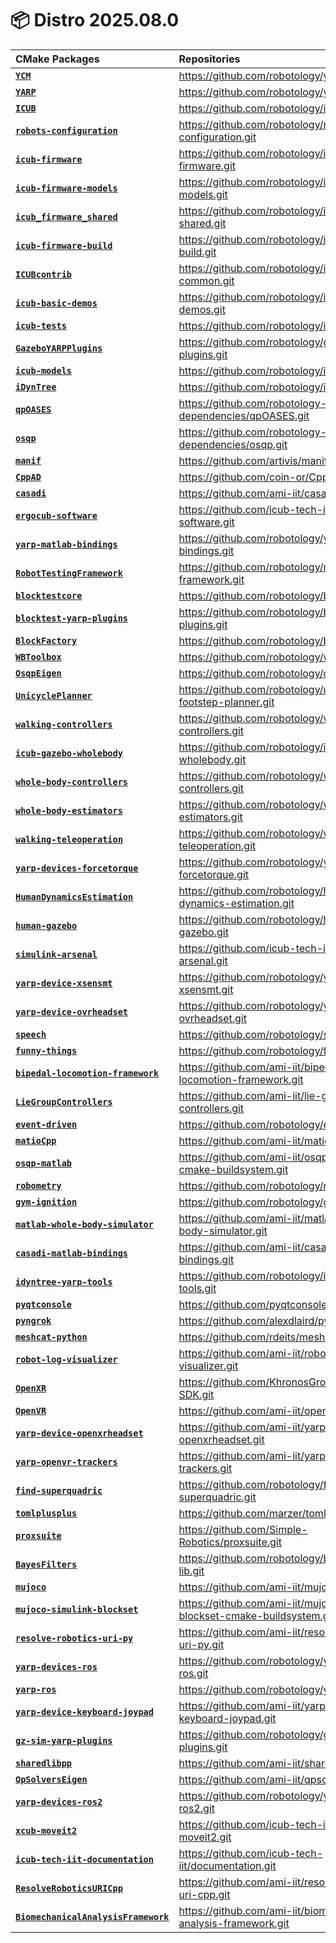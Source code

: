 📦 Distro 2025.08.0
===

| CMake Packages | Repositories | Versions |
| :--- | :--- | :--- |
| [**`YCM`**](https://github.com/robotology/ycm.git) | https://github.com/robotology/ycm.git | `v0.18.4` |
| [**`YARP`**](https://github.com/robotology/yarp.git) | https://github.com/robotology/yarp.git | `v3.12.1` |
| [**`ICUB`**](https://github.com/robotology/icub-main.git) | https://github.com/robotology/icub-main.git | `v2.10.0` |
| [**`robots-configuration`**](https://github.com/robotology/robots-configuration.git) | https://github.com/robotology/robots-configuration.git | `v2.12.0` |
| [**`icub-firmware`**](https://github.com/robotology/icub-firmware.git) | https://github.com/robotology/icub-firmware.git | `v1.44.0` |
| [**`icub-firmware-models`**](https://github.com/robotology/icub-firmware-models.git) | https://github.com/robotology/icub-firmware-models.git | `v1.44.0` |
| [**`icub_firmware_shared`**](https://github.com/robotology/icub-firmware-shared.git) | https://github.com/robotology/icub-firmware-shared.git | `v1.44.0` |
| [**`icub-firmware-build`**](https://github.com/robotology/icub-firmware-build.git) | https://github.com/robotology/icub-firmware-build.git | `v1.44.0` |
| [**`ICUBcontrib`**](https://github.com/robotology/icub-contrib-common.git) | https://github.com/robotology/icub-contrib-common.git | `v1.19.0` |
| [**`icub-basic-demos`**](https://github.com/robotology/icub-basic-demos.git) | https://github.com/robotology/icub-basic-demos.git | `v1.26.0` |
| [**`icub-tests`**](https://github.com/robotology/icub-tests.git) | https://github.com/robotology/icub-tests.git | `v1.28.0` |
| [**`GazeboYARPPlugins`**](https://github.com/robotology/gazebo-yarp-plugins.git) | https://github.com/robotology/gazebo-yarp-plugins.git | `v4.12.2` |
| [**`icub-models`**](https://github.com/robotology/icub-models.git) | https://github.com/robotology/icub-models.git | `v3.1.0` |
| [**`iDynTree`**](https://github.com/robotology/idyntree.git) | https://github.com/robotology/idyntree.git | `v13.4.2` |
| [**`qpOASES`**](https://github.com/robotology-dependencies/qpOASES.git) | https://github.com/robotology-dependencies/qpOASES.git | `v3.2.0.1` |
| [**`osqp`**](https://github.com/robotology-dependencies/osqp.git) | https://github.com/robotology-dependencies/osqp.git | `v1.0.0.1` |
| [**`manif`**](https://github.com/artivis/manif.git) | https://github.com/artivis/manif.git | `0.0.5` |
| [**`CppAD`**](https://github.com/coin-or/CppAD.git) | https://github.com/coin-or/CppAD.git | `20250000.2` |
| [**`casadi`**](https://github.com/ami-iit/casadi.git) | https://github.com/ami-iit/casadi.git | `3.7.0.1` |
| [**`ergocub-software`**](https://github.com/icub-tech-iit/ergocub-software.git) | https://github.com/icub-tech-iit/ergocub-software.git | `v0.7.10` |
| [**`yarp-matlab-bindings`**](https://github.com/robotology/yarp-matlab-bindings.git) | https://github.com/robotology/yarp-matlab-bindings.git | `v3.12.0` |
| [**`RobotTestingFramework`**](https://github.com/robotology/robot-testing-framework.git) | https://github.com/robotology/robot-testing-framework.git | `v2.0.1` |
| [**`blocktestcore`**](https://github.com/robotology/blocktest.git) | https://github.com/robotology/blocktest.git | `v2.3.10` |
| [**`blocktest-yarp-plugins`**](https://github.com/robotology/blocktest-yarp-plugins.git) | https://github.com/robotology/blocktest-yarp-plugins.git | `v1.1.5` |
| [**`BlockFactory`**](https://github.com/robotology/blockfactory.git) | https://github.com/robotology/blockfactory.git | `v1.0.1` |
| [**`WBToolbox`**](https://github.com/robotology/wb-toolbox.git) | https://github.com/robotology/wb-toolbox.git | `v6.0.1` |
| [**`OsqpEigen`**](https://github.com/robotology/osqp-eigen.git) | https://github.com/robotology/osqp-eigen.git | `v0.10.3` |
| [**`UnicyclePlanner`**](https://github.com/robotology/unicycle-footstep-planner.git) | https://github.com/robotology/unicycle-footstep-planner.git | `v0.8.1` |
| [**`walking-controllers`**](https://github.com/robotology/walking-controllers.git) | https://github.com/robotology/walking-controllers.git | `v0.8.0` |
| [**`icub-gazebo-wholebody`**](https://github.com/robotology/icub-gazebo-wholebody.git) | https://github.com/robotology/icub-gazebo-wholebody.git | `v0.1.0` |
| [**`whole-body-controllers`**](https://github.com/robotology/whole-body-controllers.git) | https://github.com/robotology/whole-body-controllers.git | `v2.5.6` |
| [**`whole-body-estimators`**](https://github.com/robotology/whole-body-estimators.git) | https://github.com/robotology/whole-body-estimators.git | `v0.11.3` |
| [**`walking-teleoperation`**](https://github.com/robotology/walking-teleoperation.git) | https://github.com/robotology/walking-teleoperation.git | `v1.3.8` |
| [**`yarp-devices-forcetorque`**](https://github.com/robotology/yarp-devices-forcetorque.git) | https://github.com/robotology/yarp-devices-forcetorque.git | `v0.3.3` |
| [**`HumanDynamicsEstimation`**](https://github.com/robotology/human-dynamics-estimation.git) | https://github.com/robotology/human-dynamics-estimation.git | `v4.2.1` |
| [**`human-gazebo`**](https://github.com/robotology/human-gazebo.git) | https://github.com/robotology/human-gazebo.git | `v1.2.0` |
| [**`simulink-arsenal`**](https://github.com/icub-tech-iit/simulink-arsenal.git) | https://github.com/icub-tech-iit/simulink-arsenal.git | `v1.0.0` |
| [**`yarp-device-xsensmt`**](https://github.com/robotology/yarp-device-xsensmt.git) | https://github.com/robotology/yarp-device-xsensmt.git | `v0.3.0` |
| [**`yarp-device-ovrheadset`**](https://github.com/robotology/yarp-device-ovrheadset.git) | https://github.com/robotology/yarp-device-ovrheadset.git | `v1.0.0` |
| [**`speech`**](https://github.com/robotology/speech.git) | https://github.com/robotology/speech.git | `v1.3.0` |
| [**`funny-things`**](https://github.com/robotology/funny-things.git) | https://github.com/robotology/funny-things.git | `v2.3.0` |
| [**`bipedal-locomotion-framework`**](https://github.com/ami-iit/bipedal-locomotion-framework.git) | https://github.com/ami-iit/bipedal-locomotion-framework.git | `v0.22.0` |
| [**`LieGroupControllers`**](https://github.com/ami-iit/lie-group-controllers.git) | https://github.com/ami-iit/lie-group-controllers.git | `v0.3.0` |
| [**`event-driven`**](https://github.com/robotology/event-driven.git) | https://github.com/robotology/event-driven.git | `v2.1` |
| [**`matioCpp`**](https://github.com/ami-iit/matio-cpp.git) | https://github.com/ami-iit/matio-cpp.git | `v0.3.0` |
| [**`osqp-matlab`**](https://github.com/ami-iit/osqp-matlab-cmake-buildsystem.git) | https://github.com/ami-iit/osqp-matlab-cmake-buildsystem.git | `v0.9.0.1` |
| [**`robometry`**](https://github.com/robotology/robometry.git) | https://github.com/robotology/robometry.git | `v1.2.8` |
| [**`gym-ignition`**](https://github.com/robotology/gym-ignition.git) | https://github.com/robotology/gym-ignition.git | `v1.3.1` |
| [**`matlab-whole-body-simulator`**](https://github.com/ami-iit/matlab-whole-body-simulator.git) | https://github.com/ami-iit/matlab-whole-body-simulator.git | `v3.3.0` |
| [**`casadi-matlab-bindings`**](https://github.com/ami-iit/casadi-matlab-bindings.git) | https://github.com/ami-iit/casadi-matlab-bindings.git | `v3.7.0.0` |
| [**`idyntree-yarp-tools`**](https://github.com/robotology/idyntree-yarp-tools.git) | https://github.com/robotology/idyntree-yarp-tools.git | `v0.0.11` |
| [**`pyqtconsole`**](https://github.com/pyqtconsole/pyqtconsole.git) | https://github.com/pyqtconsole/pyqtconsole.git | `v1.2.3` |
| [**`pyngrok`**](https://github.com/alexdlaird/pyngrok.git) | https://github.com/alexdlaird/pyngrok.git | `7.2.12` |
| [**`meshcat-python`**](https://github.com/rdeits/meshcat-python.git) | https://github.com/rdeits/meshcat-python.git | `v0.3.2` |
| [**`robot-log-visualizer`**](https://github.com/ami-iit/robot-log-visualizer.git) | https://github.com/ami-iit/robot-log-visualizer.git | `v0.11.0` |
| [**`OpenXR`**](https://github.com/KhronosGroup/OpenXR-SDK.git) | https://github.com/KhronosGroup/OpenXR-SDK.git | `release-1.1.51` |
| [**`OpenVR`**](https://github.com/ami-iit/openvr.git) | https://github.com/ami-iit/openvr.git | `v1.16.8.1` |
| [**`yarp-device-openxrheadset`**](https://github.com/ami-iit/yarp-device-openxrheadset.git) | https://github.com/ami-iit/yarp-device-openxrheadset.git | `v0.0.9` |
| [**`yarp-openvr-trackers`**](https://github.com/ami-iit/yarp-openvr-trackers.git) | https://github.com/ami-iit/yarp-openvr-trackers.git | `v0.0.1` |
| [**`find-superquadric`**](https://github.com/robotology/find-superquadric.git) | https://github.com/robotology/find-superquadric.git | `v1.1.1` |
| [**`tomlplusplus`**](https://github.com/marzer/tomlplusplus.git) | https://github.com/marzer/tomlplusplus.git | `v3.4.0` |
| [**`proxsuite`**](https://github.com/Simple-Robotics/proxsuite.git) | https://github.com/Simple-Robotics/proxsuite.git | `v0.7.2` |
| [**`BayesFilters`**](https://github.com/robotology/bayes-filters-lib.git) | https://github.com/robotology/bayes-filters-lib.git | `0.10.0` |
| [**`mujoco`**](https://github.com/ami-iit/mujoco.git) | https://github.com/ami-iit/mujoco.git | `2.3.5.1` |
| [**`mujoco-simulink-blockset`**](https://github.com/ami-iit/mujoco-simulink-blockset-cmake-buildsystem.git) | https://github.com/ami-iit/mujoco-simulink-blockset-cmake-buildsystem.git | `v3.0.0` |
| [**`resolve-robotics-uri-py`**](https://github.com/ami-iit/resolve-robotics-uri-py.git) | https://github.com/ami-iit/resolve-robotics-uri-py.git | `v0.3.1` |
| [**`yarp-devices-ros`**](https://github.com/robotology/yarp-devices-ros.git) | https://github.com/robotology/yarp-devices-ros.git | `v3.10.0` |
| [**`yarp-ros`**](https://github.com/robotology/yarp-ros.git) | https://github.com/robotology/yarp-ros.git | `v3.10.0` |
| [**`yarp-device-keyboard-joypad`**](https://github.com/ami-iit/yarp-device-keyboard-joypad.git) | https://github.com/ami-iit/yarp-device-keyboard-joypad.git | `v0.0.2` |
| [**`gz-sim-yarp-plugins`**](https://github.com/robotology/gz-sim-yarp-plugins.git) | https://github.com/robotology/gz-sim-yarp-plugins.git | `v0.5.0` |
| [**`sharedlibpp`**](https://github.com/ami-iit/sharedlibpp.git) | https://github.com/ami-iit/sharedlibpp.git | `v0.0.3` |
| [**`QpSolversEigen`**](https://github.com/ami-iit/qpsolvers-eigen.git) | https://github.com/ami-iit/qpsolvers-eigen.git | `v0.2.0` |
| [**`yarp-devices-ros2`**](https://github.com/robotology/yarp-devices-ros2.git) | https://github.com/robotology/yarp-devices-ros2.git | `v1.1.0` |
| [**`xcub-moveit2`**](https://github.com/icub-tech-iit/xcub-moveit2.git) | https://github.com/icub-tech-iit/xcub-moveit2.git | `v0.3.0` |
| [**`icub-tech-iit-documentation`**](https://github.com/icub-tech-iit/documentation.git) | https://github.com/icub-tech-iit/documentation.git | `v1.0.0` |
| [**`ResolveRoboticsURICpp`**](https://github.com/ami-iit/resolve-robotics-uri-cpp.git) | https://github.com/ami-iit/resolve-robotics-uri-cpp.git | `v0.0.3` |
| [**`BiomechanicalAnalysisFramework`**](https://github.com/ami-iit/biomechanical-analysis-framework.git) | https://github.com/ami-iit/biomechanical-analysis-framework.git | `v0.2.2` |
